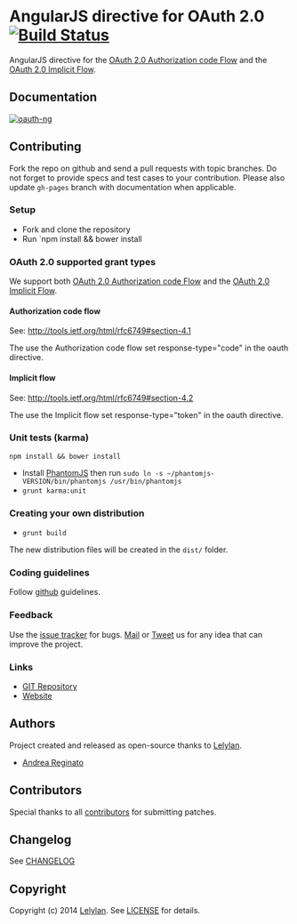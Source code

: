 # AngularJS directive for OAuth 2.0 [![Build Status](https://travis-ci.org/andreareginato/oauth-ng.svg?branch=master)](https://travis-ci.org/andreareginato/oauth-ng)


AngularJS directive for the [OAuth 2.0 Authorization code Flow](http://tools.ietf.org/html/rfc6749#section-1.3.1) 
and the [OAuth 2.0 Implicit Flow](http://tools.ietf.org/html/rfc6749#section-1.3.2).

## Documentation

[![oauth-ng](http://i.imgur.com/C0xCJcr.png)](https://andreareginato.github.com/oauth-ng)

## Contributing

Fork the repo on github and send a pull requests with topic branches.
Do not forget to provide specs and test cases to your contribution.
Please also update `gh-pages` branch with documentation when applicable.

### Setup

* Fork and clone the repository
* Run `npm install && bower install

### OAuth 2.0 supported grant types

We support both [OAuth 2.0 Authorization code Flow](http://tools.ietf.org/html/rfc6749#section-1.3.1) 
and the [OAuth 2.0 Implicit Flow](http://tools.ietf.org/html/rfc6749#section-1.3.2).

#### Authorization code flow

See: http://tools.ietf.org/html/rfc6749#section-4.1

The use the Authorization code flow set response-type="code" in the oauth directive.

#### Implicit flow

See: http://tools.ietf.org/html/rfc6749#section-4.2

The use the Implicit flow set response-type="token" in the oauth directive.

### Unit tests (karma)

`npm install && bower install`

* Install [PhantomJS](http://phantomjs.org/download.html) then run `sudo ln -s ~/phantomjs-VERSION/bin/phantomjs /usr/bin/phantomjs`
* `grunt karma:unit`

### Creating your own distribution

* `grunt build`

The new distribution files will be created in the `dist/` folder.

### Coding guidelines

Follow [github](https://github.com/styleguide/) guidelines.

### Feedback

Use the [issue tracker](http://github.com/andreareginato/oauth-ng/issues) for bugs.
[Mail](mailto:andrea.reginato@gmail.com) or [Tweet](http://twitter.com/andreareginato) us for any idea
that can improve the project.

### Links

* [GIT Repository](http://github.com/andreareginato/oauth-ng)
* [Website](https://andreareginato.github.com/oauth-ng)


## Authors

Project created and released as open-source thanks to [Lelylan](http://lelylan.com).

* [Andrea Reginato](http://twitter.com/andreareginato)


## Contributors

Special thanks to all [contributors](https://github.com/andreareginato/oauth-ng/contributors)
for submitting patches.

## Changelog

See [CHANGELOG](https://github.com/andreareginato/oauth-ng/blob/master/CHANGELOG.md)

## Copyright

Copyright (c) 2014 [Lelylan](http://lelylan.com).
See [LICENSE](https://github.com/andreareginato/oauth-ng/blob/master/LICENSE.md) for details.

